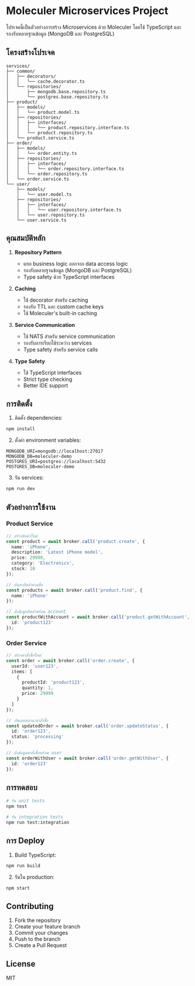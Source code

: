 # Moleculer Microservices Project

โปรเจคนี้เป็นตัวอย่างการสร้าง Microservices ด้วย Moleculer โดยใช้ TypeScript และรองรับหลายฐานข้อมูล (MongoDB และ PostgreSQL)

## โครงสร้างโปรเจค

```
services/
├── common/
│   ├── decorators/
│   │   └── cache.decorator.ts
│   └── repositories/
│       ├── mongodb.base.repository.ts
│       └── postgres.base.repository.ts
├── product/
│   ├── models/
│   │   └── product.model.ts
│   ├── repositories/
│   │   ├── interfaces/
│   │   │   └── product.repository.interface.ts
│   │   └── product.repository.ts
│   └── product.service.ts
├── order/
│   ├── models/
│   │   └── order.entity.ts
│   ├── repositories/
│   │   ├── interfaces/
│   │   │   └── order.repository.interface.ts
│   │   └── order.repository.ts
│   └── order.service.ts
└── user/
    ├── models/
    │   └── user.model.ts
    ├── repositories/
    │   ├── interfaces/
    │   │   └── user.repository.interface.ts
    │   └── user.repository.ts
    └── user.service.ts
```

## คุณสมบัติหลัก

1. **Repository Pattern**
   - แยก business logic ออกจาก data access logic
   - รองรับหลายฐานข้อมูล (MongoDB และ PostgreSQL)
   - Type safety ด้วย TypeScript interfaces

2. **Caching**
   - ใช้ decorator สำหรับ caching
   - รองรับ TTL และ custom cache keys
   - ใช้ Moleculer's built-in caching

3. **Service Communication**
   - ใช้ NATS สำหรับ service communication
   - รองรับการเรียกใช้ระหว่าง services
   - Type safety สำหรับ service calls

4. **Type Safety**
   - ใช้ TypeScript interfaces
   - Strict type checking
   - Better IDE support

## การติดตั้ง

1. ติดตั้ง dependencies:
```bash
npm install
```

2. ตั้งค่า environment variables:
```env
MONGODB_URI=mongodb://localhost:27017
MONGODB_DB=moleculer-demo
POSTGRES_URI=postgres://localhost:5432
POSTGRES_DB=moleculer-demo
```

3. รัน services:
```bash
npm run dev
```

## ตัวอย่างการใช้งาน

### Product Service

```typescript
// สร้างสินค้าใหม่
const product = await broker.call('product.create', {
  name: 'iPhone',
  description: 'Latest iPhone model',
  price: 29999,
  category: 'Electronics',
  stock: 10
});

// ค้นหาสินค้าตามชื่อ
const products = await broker.call('product.find', {
  name: 'iPhone'
});

// ดึงข้อมูลสินค้าพร้อม account
const productWithAccount = await broker.call('product.getWithAccount', {
  id: 'product123'
});
```

### Order Service

```typescript
// สร้างคำสั่งซื้อใหม่
const order = await broker.call('order.create', {
  userId: 'user123',
  items: [
    {
      productId: 'product123',
      quantity: 1,
      price: 29999
    }
  ]
});

// อัพเดทสถานะคำสั่งซื้อ
const updatedOrder = await broker.call('order.updateStatus', {
  id: 'order123',
  status: 'processing'
});

// ดึงข้อมูลคำสั่งซื้อพร้อม user
const orderWithUser = await broker.call('order.getWithUser', {
  id: 'order123'
});
```

## การทดสอบ

```bash
# รัน unit tests
npm test

# รัน integration tests
npm run test:integration
```

## การ Deploy

1. Build TypeScript:
```bash
npm run build
```

2. รันใน production:
```bash
npm start
```

## Contributing

1. Fork the repository
2. Create your feature branch
3. Commit your changes
4. Push to the branch
5. Create a Pull Request

## License

MIT 